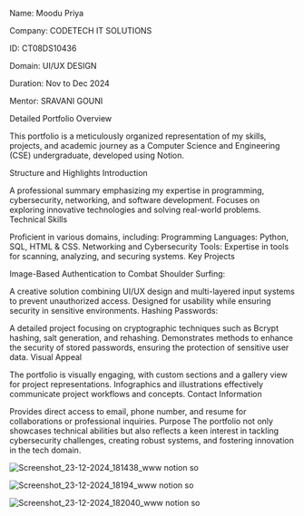 
Name: Moodu Priya

Company: CODETECH IT SOLUTIONS

ID: CT08DS10436

Domain: UI/UX DESIGN

Duration: Nov to Dec 2024

Mentor: SRAVANI GOUNI

Detailed Portfolio Overview


This portfolio is a meticulously organized representation of my skills, projects, and academic journey as a Computer Science and Engineering (CSE) undergraduate, developed using Notion.

Structure and Highlights
Introduction

A professional summary emphasizing my expertise in programming, cybersecurity, networking, and software development.
Focuses on exploring innovative technologies and solving real-world problems.
Technical Skills

Proficient in various domains, including:
Programming Languages: Python, SQL, HTML & CSS.
Networking and Cybersecurity Tools: Expertise in tools for scanning, analyzing, and securing systems.
Key Projects

Image-Based Authentication to Combat Shoulder Surfing:

A creative solution combining UI/UX design and multi-layered input systems to prevent unauthorized access.
Designed for usability while ensuring security in sensitive environments.
Hashing Passwords:

A detailed project focusing on cryptographic techniques such as Bcrypt hashing, salt generation, and rehashing.
Demonstrates methods to enhance the security of stored passwords, ensuring the protection of sensitive user data.
Visual Appeal

The portfolio is visually engaging, with custom sections and a gallery view for project representations.
Infographics and illustrations effectively communicate project workflows and concepts.
Contact Information

Provides direct access to email, phone number, and resume for collaborations or professional inquiries.
Purpose
The portfolio not only showcases technical abilities but also reflects a keen interest in tackling cybersecurity challenges, creating robust systems, and fostering innovation in the tech domain.

![Screenshot_23-12-2024_181438_www notion so](https://github.com/user-attachments/assets/102293e3-22fd-4633-8edb-7638d6ac64dd)


![Screenshot_23-12-2024_18194_www notion so](https://github.com/user-attachments/assets/d19dab4d-78e5-4970-b24f-681adbbf43bd)

![Screenshot_23-12-2024_182040_www notion so](https://github.com/user-attachments/assets/1fcffa88-77b1-463d-be20-20b51e0cd4c7)






